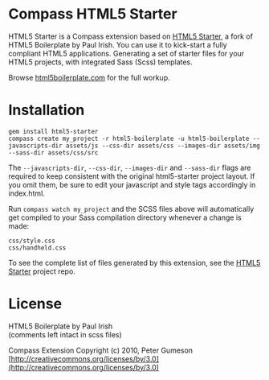 Compass HTML5 Starter
=========================

HTML5 Starter is a Compass extension based on [HTML5 Starter](https://github.com/rizkysyazuli/html5-starter), a fork of HTML5 Boilerplate by Paul Irish.
You can use it to kick-start a fully compliant HTML5 applications. Generating a set of starter files for your HTML5 projects, with integrated Sass (Scss) templates.

Browse [html5boilerplate.com](http://html5boilerplate.com) for the full workup.


Installation
========================

    gem install html5-starter
    compass create my_project -r html5-boilerplate -u html5-boilerplate --javascripts-dir assets/js --css-dir assets/css --images-dir assets/img --sass-dir assets/css/src

The `--javascripts-dir`, `--css-dir`, `--images-dir` and `--sass-dir` flags are required to keep consistent with the original html5-starter project layout. If you omit them, be sure to edit your javascript and style tags accordingly in index.html.

Run `compass watch my_project` and the SCSS files above will automatically
get compiled to your Sass compilation directory whenever a change is made:

    css/style.css
    css/handheld.css

To see the complete list of files generated by this extension, see the [HTML5 Starter](https://github.com/rizkysyazuli/html5-starter) project repo.

License
=======

HTML5 Boilerplate by Paul Irish  
(comments left intact in scss files)

Compass Extension Copyright (c) 2010, Peter Gumeson  
[http://creativecommons.org/licenses/by/3.0](http://creativecommons.org/licenses/by/3.0)
